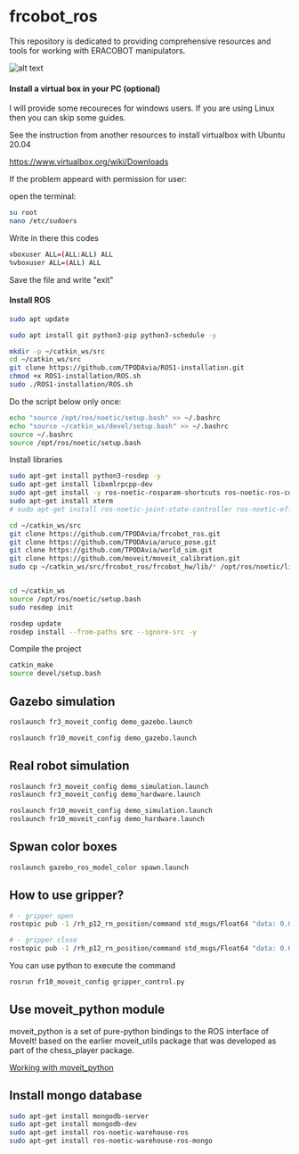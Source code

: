 # frcobot_ros

This repository is dedicated to providing comprehensive resources and tools for working with ERACOBOT manipulators. 

![alt text](./docs/demo.gif)

#### Install a virtual box in your PC (optional)

I will provide some recoureces for windows users. If you are using Linux then you can skip some guides.

See the instruction from another resources to install virtualbox with Ubuntu 20.04

https://www.virtualbox.org/wiki/Downloads

If the problem appeard with permission for user:

open the terminal:

```bash
su root
nano /etc/sudoers
```
Write in there this codes
```bash
vboxuser ALL=(ALL:ALL) ALL
%vboxuser ALL=(ALL) ALL
```


Save the file and write "exit"

#### Install ROS

```bash
sudo apt update
```
```bash
sudo apt install git python3-pip python3-schedule -y
```
```bash
mkdir -p ~/catkin_ws/src
cd ~/catkin_ws/src
git clone https://github.com/TPODAvia/ROS1-installation.git
chmod +x ROS1-installation/ROS.sh
sudo ./ROS1-installation/ROS.sh
```
Do the script below only once:
```bash
echo "source /opt/ros/noetic/setup.bash" >> ~/.bashrc
echo "source ~/catkin_ws/devel/setup.bash" >> ~/.bashrc
source ~/.bashrc
source /opt/ros/noetic/setup.bash
```
Install libraries
```bash
sudo apt-get install python3-rosdep -y
sudo apt-get install libxmlrpcpp-dev
sudo apt-get install -y ros-noetic-rosparam-shortcuts ros-noetic-ros-control ros-noetic-ros-controllers ros-noetic-moveit -y
sudo apt-get install xterm
# sudo apt-get install ros-noetic-joint-state-controller ros-noetic-effort-controllers ros-noetic-position-controllers ros-noetic-velocity-controllers ros-noetic-gazebo-ros ros-noetic-gazebo-ros-control
```

```bash
cd ~/catkin_ws/src
git clone https://github.com/TPODAvia/frcobot_ros.git
git clone https://github.com/TPODAvia/aruco_pose.git
git clone https://github.com/TPODAvia/world_sim.git
git clone https://github.com/moveit/moveit_calibration.git
sudo cp ~/catkin_ws/src/frcobot_ros/frcobot_hw/lib/* /opt/ros/noetic/lib


cd ~/catkin_ws
source /opt/ros/noetic/setup.bash
sudo rosdep init

rosdep update
rosdep install --from-paths src --ignore-src -y

```

Compile the project
```bash
catkin_make
source devel/setup.bash
```

## Gazebo simulation

```bash
roslaunch fr3_moveit_config demo_gazebo.launch 
```
```bash
roslaunch fr10_moveit_config demo_gazebo.launch 
```

## Real robot simulation

```bash
roslaunch fr3_moveit_config demo_simulation.launch
roslaunch fr3_moveit_config demo_hardware.launch 
```

```bash
roslaunch fr10_moveit_config demo_simulation.launch
roslaunch fr10_moveit_config demo_hardware.launch 
```

## Spwan color boxes

```bash
roslaunch gazebo_ros_model_color spawn.launch
```

## How to use gripper?

```bash
# - gripper open
rostopic pub -1 /rh_p12_rn_position/command std_msgs/Float64 "data: 0.0"

# - gripper close
rostopic pub -1 /rh_p12_rn_position/command std_msgs/Float64 "data: 0.68"
```

You can use python to execute the command
```bash
rosrun fr10_moveit_config gripper_control.py
```


## Use moveit_python module

moveit_python is a set of pure-python bindings to the ROS interface of MoveIt! based on the
earlier moveit_utils package that was developed as part of the chess_player package.

[Working with moveit_python](moveit_python/README.md)

## Install mongo database
```bash
sudo apt-get install mongodb-server
sudo apt-get install mongodb-dev
sudo apt-get install ros-noetic-warehouse-ros
sudo apt-get install ros-noetic-warehouse-ros-mongo
```